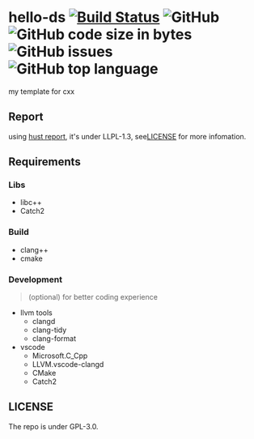 # hello-ds [![Build Status](https://travis-ci.com/colinaaa/hello-ds.svg?branch=master)](https://travis-ci.com/colinaaa/hello-ds) ![GitHub](https://img.shields.io/github/license/colinaaa/hello-ds) ![GitHub code size in bytes](https://img.shields.io/github/languages/code-size/colinaaa/hello-ds) ![GitHub issues](https://img.shields.io/github/issues/colinaaa/hello-ds) ![GitHub top language](https://img.shields.io/github/languages/top/colinaaa/hello-ds)

my template for cxx

## Report

using [hust report](https://github.com/hust-latex/hustreport), it's under LLPL-1.3, see[LICENSE](./doc/LICENSE) for more infomation.

## Requirements

### Libs

- libc++
- Catch2

### Build
- clang++
- cmake

### Development

> (optional) for better coding experience

- llvm tools
  - clangd
  - clang-tidy
  - clang-format
- vscode
  - Microsoft.C_Cpp
  - LLVM.vscode-clangd
  - CMake
  - Catch2

## LICENSE

The repo is under GPL-3.0.
